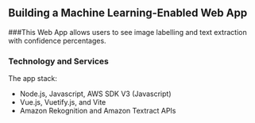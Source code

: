 ## Building a Machine Learning-Enabled Web App

###This Web App allows users to see image labelling and text extraction with confidence percentages.

### Technology and Services
The app stack:
* Node.js, Javascript, AWS SDK V3 (Javascript)
* Vue.js, Vuetify.js, and Vite
* Amazon Rekognition and Amazon Textract APIs
